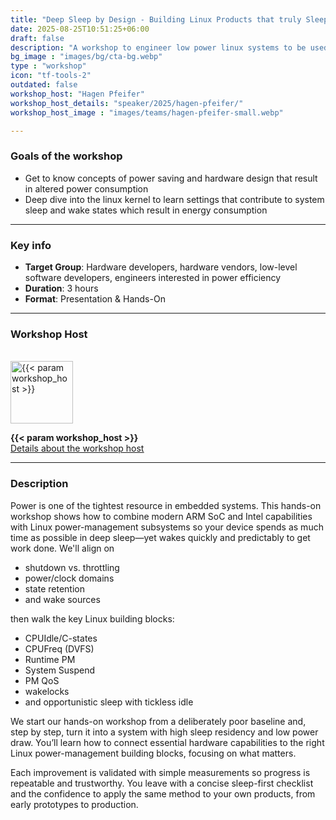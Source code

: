 ```yaml
---
title: "Deep Sleep by Design - Building Linux Products that truly Sleep - Workshop"
date: 2025-08-25T10:51:25+06:00
draft: false
description: "A workshop to engineer low power linux systems to be used in mobile or embedded systems"
bg_image : "images/bg/cta-bg.webp"
type : "workshop"
icon: "tf-tools-2"
outdated: false
workshop_host: "Hagen Pfeifer"
workshop_host_details: "speaker/2025/hagen-pfeifer/"
workshop_host_image : "images/teams/hagen-pfeifer-small.webp"

---
```


### Goals of the workshop

- Get to know concepts of power saving and hardware design that result in altered power consumption
- Deep dive into the linux kernel to learn settings that contribute to system sleep and wake states which result in energy consumption

---


### Key info
- **Target Group**: Hardware developers, hardware vendors, low-level software developers, engineers interested in power efficiency
- **Duration**: 3 hours
- **Format**: Presentation & Hands-On

---

### Workshop Host
<br>
<img src="/{{< param workshop_host_image >}}" alt="{{< param workshop_host >}}" class="img-fluid rounded-circle" style="width: 100px;" loading="lazy">
<p>
    <b class="mb-0 mt-3">{{< param workshop_host >}}</b><br>
    <u><a href="/{{< param workshop_host_details >}}">Details about the workshop host</a></u>
</p>

---


### Description
Power is one of the tightest resource in embedded systems. This hands-on workshop
shows how to combine modern ARM SoC and Intel capabilities with Linux power-management
subsystems so your device spends as much time as possible in deep sleep—yet
wakes quickly and predictably to get work done. 
We'll align on 
- shutdown vs. throttling
- power/clock domains
- state retention
- and wake sources

then walk the key Linux building blocks: 
- CPUIdle/C-states
- CPUFreq (DVFS)
- Runtime PM
- System Suspend
- PM QoS
- wakelocks
- and opportunistic sleep with tickless idle

We start our hands-on workshop from a deliberately poor baseline and, step by
step, turn it into a system with high sleep residency and low power draw.
You’ll learn how to connect essential hardware capabilities to the right Linux
power-management building blocks, focusing on what matters. 

Each improvement is validated with simple measurements so progress is repeatable and
trustworthy. You leave with a concise sleep-first checklist and the confidence
to apply the same method to your own products, from early prototypes to
production.